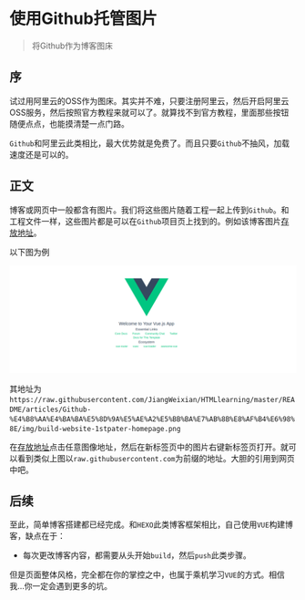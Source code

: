 # 使用Github托管图片
> 将Github作为博客图床

## 序

试过用阿里云的OSS作为图床。其实并不难，只要注册阿里云，然后开启阿里云OSS服务，然后按照官方教程来就可以了。就算找不到官方教程，里面那些按钮随便点点，也能摸清楚一点门路。

`Github`和阿里云此类相比，最大优势就是免费了。而且只要`Github`不抽风，加载速度还是可以的。

## 正文

博客或网页中一般都含有图片。我们将这些图片随着工程一起上传到`Github`。和工程文件一样，这些图片都是可以在`Github`项目页上找到的。例如该博客图片[存放地址](https://github.com/JiangWeixian/HTMLlearning/tree/master/README)。

以下图为例

![图片查看实例](https://raw.githubusercontent.com/JiangWeixian/HTMLlearning/master/README/articles/Github-%E4%B8%AA%E4%BA%BA%E5%8D%9A%E5%AE%A2%E5%BB%BA%E7%AB%8B%E8%AF%B4%E6%98%8E/img/build-website-1stpater-homepage.png)

其地址为`https://raw.githubusercontent.com/JiangWeixian/HTMLlearning/master/README/articles/Github-%E4%B8%AA%E4%BA%BA%E5%8D%9A%E5%AE%A2%E5%BB%BA%E7%AB%8B%E8%AF%B4%E6%98%8E/img/build-website-1stpater-homepage.png`

在[存放地址](https://github.com/JiangWeixian/HTMLlearning/tree/master/README)点击任意图像地址，然后在新标签页中的图片右键新标签页打开。就可以看到类似上图以`raw.githubusercontent.com`为前缀的地址。大胆的引用到网页中吧。

## 后续

至此，简单博客搭建都已经完成。和`HEXO`此类博客框架相比，自己使用`VUE`构建博客，缺点在于：

* 每次更改博客内容，都需要从头开始`build`，然后`push`此类步骤。

但是页面整体风格，完全都在你的掌控之中，也属于乘机学习`VUE`的方式。相信我...你一定会遇到更多的坑。

